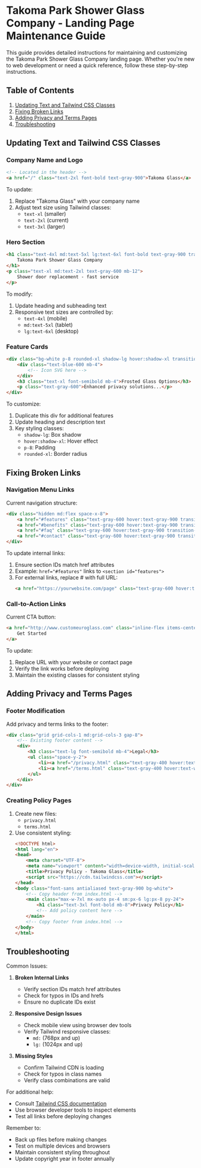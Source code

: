 # Takoma Park Shower Glass Company - Landing Page Maintenance Guide

This guide provides detailed instructions for maintaining and customizing the Takoma Park Shower Glass Company landing page. Whether you're new to web development or need a quick reference, follow these step-by-step instructions.

## Table of Contents
1. [Updating Text and Tailwind CSS Classes](#updating-text-and-tailwind-css-classes)
2. [Fixing Broken Links](#fixing-broken-links)
3. [Adding Privacy and Terms Pages](#adding-privacy-and-terms-pages)
4. [Troubleshooting](#troubleshooting)

## Updating Text and Tailwind CSS Classes

### Company Name and Logo
```html
<!-- Located in the header -->
<a href="/" class="text-2xl font-bold text-gray-900">Takoma Glass</a>
```
To update:
1. Replace "Takoma Glass" with your company name
2. Adjust text size using Tailwind classes:
   - `text-xl` (smaller)
   - `text-2xl` (current)
   - `text-3xl` (larger)

### Hero Section
```html
<h1 class="text-4xl md:text-5xl lg:text-6xl font-bold text-gray-900 tracking-tight mb-6">
    Takoma Park Shower Glass Company
</h1>
<p class="text-xl md:text-2xl text-gray-600 mb-12">
    Shower door replacement - fast service
</p>
```
To modify:
1. Update heading and subheading text
2. Responsive text sizes are controlled by:
   - `text-4xl` (mobile)
   - `md:text-5xl` (tablet)
   - `lg:text-6xl` (desktop)

### Feature Cards
```html
<div class="bg-white p-8 rounded-xl shadow-lg hover:shadow-xl transition duration-300">
    <div class="text-blue-600 mb-4">
        <!-- Icon SVG here -->
    </div>
    <h3 class="text-xl font-semibold mb-4">Frosted Glass Options</h3>
    <p class="text-gray-600">Enhanced privacy solutions...</p>
</div>
```
To customize:
1. Duplicate this div for additional features
2. Update heading and description text
3. Key styling classes:
   - `shadow-lg`: Box shadow
   - `hover:shadow-xl`: Hover effect
   - `p-8`: Padding
   - `rounded-xl`: Border radius

## Fixing Broken Links

### Navigation Menu Links
Current navigation structure:
```html
<div class="hidden md:flex space-x-8">
    <a href="#features" class="text-gray-600 hover:text-gray-900 transition-colors duration-300">Features</a>
    <a href="#benefits" class="text-gray-600 hover:text-gray-900 transition-colors duration-300">Benefits</a>
    <a href="#faq" class="text-gray-600 hover:text-gray-900 transition-colors duration-300">FAQ</a>
    <a href="#contact" class="text-gray-600 hover:text-gray-900 transition-colors duration-300">Contact</a>
</div>
```

To update internal links:
1. Ensure section IDs match href attributes
2. Example: `href="#features"` links to `<section id="features">`
3. For external links, replace # with full URL:
   ```html
   <a href="https://yourwebsite.com/page" class="text-gray-600 hover:text-gray-900">
   ```

### Call-to-Action Links
Current CTA button:
```html
<a href="http://www.customeuroglass.com" class="inline-flex items-center px-8 py-4 bg-blue-600 text-white">
    Get Started
</a>
```
To update:
1. Replace URL with your website or contact page
2. Verify the link works before deploying
3. Maintain the existing classes for consistent styling

## Adding Privacy and Terms Pages

### Footer Modification
Add privacy and terms links to the footer:
```html
<div class="grid grid-cols-1 md:grid-cols-3 gap-8">
    <!-- Existing footer content -->
    <div>
        <h3 class="text-lg font-semibold mb-4">Legal</h3>
        <ul class="space-y-2">
            <li><a href="/privacy.html" class="text-gray-400 hover:text-white transition duration-300">Privacy Policy</a></li>
            <li><a href="/terms.html" class="text-gray-400 hover:text-white transition duration-300">Terms of Service</a></li>
        </ul>
    </div>
</div>
```

### Creating Policy Pages
1. Create new files:
   - `privacy.html`
   - `terms.html`
2. Use consistent styling:
   ```html
   <!DOCTYPE html>
   <html lang="en">
   <head>
       <meta charset="UTF-8">
       <meta name="viewport" content="width=device-width, initial-scale=1.0">
       <title>Privacy Policy - Takoma Glass</title>
       <script src="https://cdn.tailwindcss.com"></script>
   </head>
   <body class="font-sans antialiased text-gray-900 bg-white">
       <!-- Copy header from index.html -->
       <main class="max-w-7xl mx-auto px-4 sm:px-6 lg:px-8 py-24">
           <h1 class="text-3xl font-bold mb-8">Privacy Policy</h1>
           <!-- Add policy content here -->
       </main>
       <!-- Copy footer from index.html -->
   </body>
   </html>
   ```

## Troubleshooting

Common Issues:
1. **Broken Internal Links**
   - Verify section IDs match href attributes
   - Check for typos in IDs and hrefs
   - Ensure no duplicate IDs exist

2. **Responsive Design Issues**
   - Check mobile view using browser dev tools
   - Verify Tailwind responsive classes:
     - `md:` (768px and up)
     - `lg:` (1024px and up)

3. **Missing Styles**
   - Confirm Tailwind CDN is loading
   - Check for typos in class names
   - Verify class combinations are valid

For additional help:
- Consult [Tailwind CSS documentation](https://tailwindcss.com/docs)
- Use browser developer tools to inspect elements
- Test all links before deploying changes

Remember to:
- Back up files before making changes
- Test on multiple devices and browsers
- Maintain consistent styling throughout
- Update copyright year in footer annually